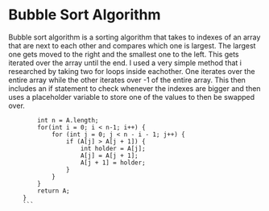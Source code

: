# Bubble Sort Algorithm
Bubble sort algorithm is a sorting algorithm that takes to indexes of an array that are next to each other and compares which one is largest. The largest one gets moved to the right and the smallest one to the left. This gets iterated over the array until the end. 
I used a very simple method that i researched by taking two for loops inside eachother. One iterates over the entire array while the other iterates over -1 of the entire array. This then includes an if statement to check whenever the indexes are bigger and then uses a placeholder variable to store one of the values to then be swapped over. 

```   public int[] bubbleSort(int[] A) {
        int n = A.length;
        for(int i = 0; i < n-1; i++) {
            for (int j = 0; j < n - i - 1; j++) {
                if (A[j] > A[j + 1]) {
                    int holder = A[j];
                    A[j] = A[j + 1];
                    A[j + 1] = holder;
                }
            }
        }
        return A;
    }
    ```
    
